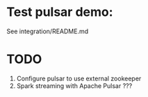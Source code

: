 # Test pulsar demo:
See integration/README.md

# TODO
1. Configure pulsar to use external zookeeper
2. Spark streaming with Apache Pulsar ???


